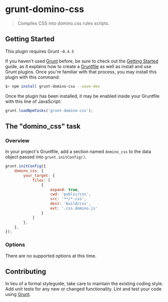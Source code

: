grunt-domino-css
================

> Compiles CSS into domino.css rules scripts.

Getting Started
---------------
This plugin requires Grunt `~0.4.5`

If you haven't used [Grunt](http://gruntjs.com/) before, be sure to check out the [Getting Started](http://gruntjs.com/getting-started) guide, as it explains how to create a [Gruntfile](http://gruntjs.com/sample-gruntfile) as well as install and use Grunt plugins. Once you're familiar with that process, you may install this plugin with this command:

```bash
$> npm install grunt-domino-css --save-dev
```

Once the plugin has been installed, it may be enabled inside your Gruntfile with this line of JavaScript:

```javascript
grunt.loadNpmTasks('grunt-domino-css');
```

The "domino_css" task
---------------------

### Overview
In your project's Gruntfile, add a section named `domino_css` to the data object passed into `grunt.initConfig()`.

```javascript
grunt.initConfig({
    domino_css: {
        your_target: {
            files: [
                {
                    expand: true,
                    cwd: 'public/css',
                    src: '**/*.css',
                    dest: 'build/css',
                    ext: '.css.domino.js'
                }
            ]
        },
    },
});
```

### Options

There are no supported options at this time.

## Contributing
In lieu of a formal styleguide, take care to maintain the existing coding style. Add unit tests for any new or changed functionality. Lint and test your code using [Grunt](http://gruntjs.com/).